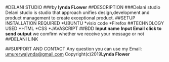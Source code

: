 #DELANI STUDIO
###by **lynda FLower**
##DESCRIPTION
###Delani studio
Delani studio is studio that approach unifies design,development and product management to create exceptional product.
##SETUP INSTALLATION REQUIRED
*UBUNTU
*visio code
*Firefox
##TECHNOLOGY USED
*HTML
*CSS
*JAVASCRIPT
##BDD
**Input name**
**Input Email**
**click to send**
**output**
we comfirm whether we receive your message or not 
##DELANI LINK

##SUPPORT AND CONTACT
Any question you can use my Email: umurerwalynda@gmail.com
Copyright(c)2019**Lynda Flower**
